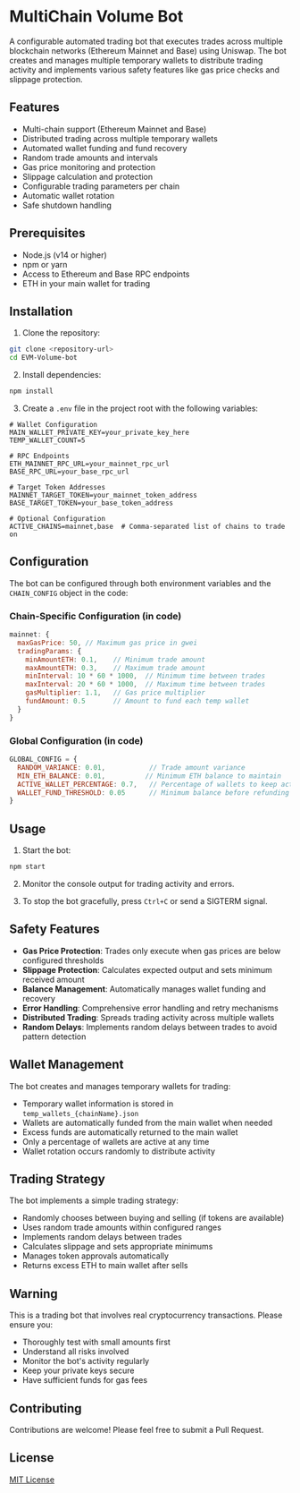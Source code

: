 # MultiChain Volume Bot

A configurable automated trading bot that executes trades across multiple blockchain networks (Ethereum Mainnet and Base) using Uniswap. The bot creates and manages multiple temporary wallets to distribute trading activity and implements various safety features like gas price checks and slippage protection.

## Features

- Multi-chain support (Ethereum Mainnet and Base)
- Distributed trading across multiple temporary wallets
- Automated wallet funding and fund recovery
- Random trade amounts and intervals
- Gas price monitoring and protection
- Slippage calculation and protection
- Configurable trading parameters per chain
- Automatic wallet rotation
- Safe shutdown handling

## Prerequisites

- Node.js (v14 or higher)
- npm or yarn
- Access to Ethereum and Base RPC endpoints
- ETH in your main wallet for trading

## Installation

1. Clone the repository:
```bash
git clone <repository-url>
cd EVM-Volume-bot
```

2. Install dependencies:
```bash
npm install
```

3. Create a `.env` file in the project root with the following variables:
```env
# Wallet Configuration
MAIN_WALLET_PRIVATE_KEY=your_private_key_here
TEMP_WALLET_COUNT=5

# RPC Endpoints
ETH_MAINNET_RPC_URL=your_mainnet_rpc_url
BASE_RPC_URL=your_base_rpc_url

# Target Token Addresses
MAINNET_TARGET_TOKEN=your_mainnet_token_address
BASE_TARGET_TOKEN=your_base_token_address

# Optional Configuration
ACTIVE_CHAINS=mainnet,base  # Comma-separated list of chains to trade on
```

## Configuration

The bot can be configured through both environment variables and the `CHAIN_CONFIG` object in the code:

### Chain-Specific Configuration (in code)
```javascript
mainnet: {
  maxGasPrice: 50, // Maximum gas price in gwei
  tradingParams: {
    minAmountETH: 0.1,    // Minimum trade amount
    maxAmountETH: 0.3,    // Maximum trade amount
    minInterval: 10 * 60 * 1000,  // Minimum time between trades
    maxInterval: 20 * 60 * 1000,  // Maximum time between trades
    gasMultiplier: 1.1,   // Gas price multiplier
    fundAmount: 0.5       // Amount to fund each temp wallet
  }
}
```

### Global Configuration (in code)
```javascript
GLOBAL_CONFIG = {
  RANDOM_VARIANCE: 0.01,           // Trade amount variance
  MIN_ETH_BALANCE: 0.01,          // Minimum ETH balance to maintain
  ACTIVE_WALLET_PERCENTAGE: 0.7,   // Percentage of wallets to keep active
  WALLET_FUND_THRESHOLD: 0.05      // Minimum balance before refunding
}
```

## Usage

1. Start the bot:
```bash
npm start
```

2. Monitor the console output for trading activity and errors.

3. To stop the bot gracefully, press `Ctrl+C` or send a SIGTERM signal.

## Safety Features

- **Gas Price Protection**: Trades only execute when gas prices are below configured thresholds
- **Slippage Protection**: Calculates expected output and sets minimum received amount
- **Balance Management**: Automatically manages wallet funding and recovery
- **Error Handling**: Comprehensive error handling and retry mechanisms
- **Distributed Trading**: Spreads trading activity across multiple wallets
- **Random Delays**: Implements random delays between trades to avoid pattern detection

## Wallet Management

The bot creates and manages temporary wallets for trading:
- Temporary wallet information is stored in `temp_wallets_{chainName}.json`
- Wallets are automatically funded from the main wallet when needed
- Excess funds are automatically returned to the main wallet
- Only a percentage of wallets are active at any time
- Wallet rotation occurs randomly to distribute activity

## Trading Strategy

The bot implements a simple trading strategy:
- Randomly chooses between buying and selling (if tokens are available)
- Uses random trade amounts within configured ranges
- Implements random delays between trades
- Calculates slippage and sets appropriate minimums
- Manages token approvals automatically
- Returns excess ETH to main wallet after sells

## Warning

This is a trading bot that involves real cryptocurrency transactions. Please ensure you:
- Thoroughly test with small amounts first
- Understand all risks involved
- Monitor the bot's activity regularly
- Keep your private keys secure
- Have sufficient funds for gas fees

## Contributing

Contributions are welcome! Please feel free to submit a Pull Request.

## License

[MIT License](LICENSE)
